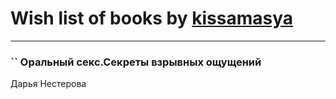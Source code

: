# Wish list of books by [kissamasya](http://vk.com/id68439978)
---

### `` Оральный секс.Секреты взрывных ощущений
Дарья Нестерова

